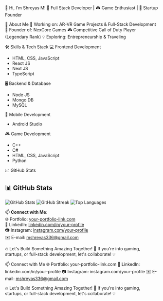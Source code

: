 👋 Hi, I'm Shreyas M!
🚀 Full Stack Developer | 🎮 Game Enthusiast | 🚚 Startup Founder



🌟 About Me
🔭 Working on: AR-VR Game Projects & Full-Stack Development
🚀 Founder of: NexCore Games
🎮 Competitive Call of Duty Player (Legendary Rank)
💡 Exploring: Entrepreneurship & Traveling

🛠 Skills & Tech Stack
💻 Frontend Development
- HTML, CSS, JavaScript
- React JS
- Next JS
- TypeScript
  
🖥 Backend & Database
- Node JS
- Mongo DB
- MySQL
  
📱 Mobile Development
- Android Studio

🎮 Game Development
- C++
- C#
- HTML, CSS, JavaScript
- Python

📈 GitHub Stats
## 📊 GitHub Stats
![GitHub Stats](https://github-readme-stats.vercel.app/api?username=ShreyasM&show_icons=true&theme=dark) 
![GitHub Streak](https://github-readme-streak-stats.vercel.app/?user=ShreyasM)
![Top Languages](https://github-readme-stats.vercel.app/api/top-langs/?username=ShreyasM&layout=compact&theme=dark)  

📫 **Connect with Me:**  
🌐 Portfolio: [your-portfolio-link.com](your-portfolio-link.com)  
🏢 LinkedIn: [linkedin.com/in/your-profile](linkedin.com/in/your-profile)  
📷 Instagram: [instagram.com/your-profile](instagram.com/your-profile)  
✉️ E-mail: mshreyas336@gmail.com  

🔥 Let's Build Something Amazing Together! 🚀 If you're into gaming, startups, or full-stack development, let's collaborate! 💡


📫 Connect with Me
🌐 Portfolio: your-portfolio-link.com
🏢 LinkedIn: linkedin.com/in/your-profile
📷 Instagram: instagram.com/your-profile
✉️ E-mail: mshreyas336@gmail.com

🔥 Let's Build Something Amazing Together! 🚀
If you're into gaming, startups, or full-stack development, let's collaborate! 💡

